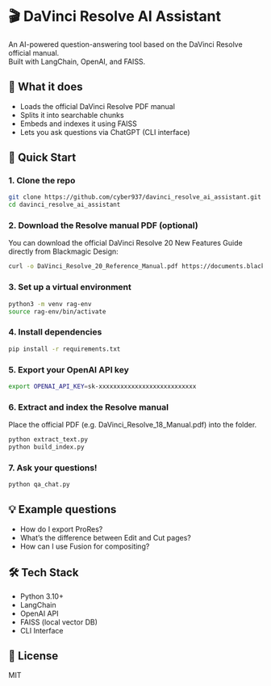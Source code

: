# 🎬 DaVinci Resolve AI Assistant

An AI-powered question-answering tool based on the DaVinci Resolve official manual.  
Built with LangChain, OpenAI, and FAISS.

## 🧠 What it does

- Loads the official DaVinci Resolve PDF manual
- Splits it into searchable chunks
- Embeds and indexes it using FAISS
- Lets you ask questions via ChatGPT (CLI interface)

## 🚀 Quick Start

### 1. Clone the repo

```bash
git clone https://github.com/cyber937/davinci_resolve_ai_assistant.git
cd davinci_resolve_ai_assistant
```

### 2. Download the Resolve manual PDF (optional)

You can download the official DaVinci Resolve 20 New Features Guide directly from Blackmagic Design:

```bash
curl -o DaVinci_Resolve_20_Reference_Manual.pdf https://documents.blackmagicdesign.com/UserManuals/DaVinci_Resolve_20_Reference_Manual.pdf
```

### 3. Set up a virtual environment

```bash
python3 -m venv rag-env
source rag-env/bin/activate
```

### 4. Install dependencies

```bash
pip install -r requirements.txt
```

### 5. Export your OpenAI API key

```bash
export OPENAI_API_KEY=sk-xxxxxxxxxxxxxxxxxxxxxxxxxxx
```

### 6. Extract and index the Resolve manual

Place the official PDF (e.g. DaVinci_Resolve_18_Manual.pdf) into the folder.

```bash
python extract_text.py
python build_index.py
```

### 7. Ask your questions!

```bash
python qa_chat.py
```

## 💡 Example questions

- How do I export ProRes?
- What’s the difference between Edit and Cut pages?
- How can I use Fusion for compositing?

## 🛠 Tech Stack

- Python 3.10+
- LangChain
- OpenAI API
- FAISS (local vector DB)
- CLI Interface

## 📄 License

MIT
